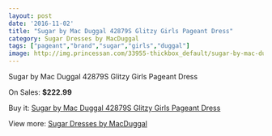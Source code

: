 ```yaml
---
layout: post
date: '2016-11-02'
title: "Sugar by Mac Duggal 42879S Glitzy Girls Pageant Dress"
category: Sugar Dresses by MacDuggal
tags: ["pageant","brand","sugar","girls","duggal"]
image: http://img.princessan.com/33955-thickbox_default/sugar-by-mac-duggal-42879s-glitzy-girls-pageant-dress.jpg
---
```

Sugar by Mac Duggal 42879S Glitzy Girls Pageant Dress

On Sales: **$222.99**
<a href="https://www.princessan.com/en/15837-sugar-by-mac-duggal-42879s-glitzy-girls-pageant-dress.html"><amp-img layout="responsive" width="600" height="600" src="//img.princessan.com/33955-thickbox_default/sugar-by-mac-duggal-42879s-glitzy-girls-pageant-dress.jpg" alt="Sugar by Mac Duggal 42879S Glitzy Girls Pageant Dress 0" /></a>

Buy it: [Sugar by Mac Duggal 42879S Glitzy Girls Pageant Dress](https://www.princessan.com/en/15837-sugar-by-mac-duggal-42879s-glitzy-girls-pageant-dress.html "Sugar by Mac Duggal 42879S Glitzy Girls Pageant Dress")

View more: [Sugar Dresses by MacDuggal](https://www.princessan.com/en/119- "Sugar Dresses by MacDuggal")